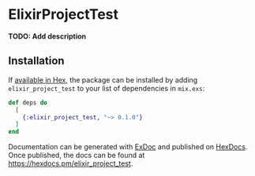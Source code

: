 # ElixirProjectTest

**TODO: Add description**

## Installation

If [available in Hex](https://hex.pm/docs/publish), the package can be installed
by adding `elixir_project_test` to your list of dependencies in `mix.exs`:

```elixir
def deps do
  [
    {:elixir_project_test, "~> 0.1.0"}
  ]
end
```

Documentation can be generated with [ExDoc](https://github.com/elixir-lang/ex_doc)
and published on [HexDocs](https://hexdocs.pm). Once published, the docs can
be found at <https://hexdocs.pm/elixir_project_test>.

